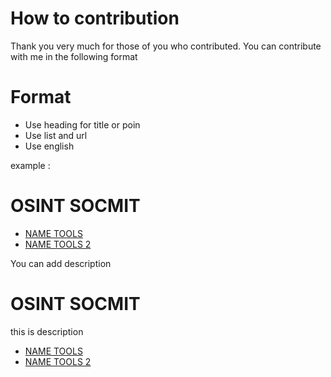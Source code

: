 # How to contribution 

Thank you very much for those of you who contributed. You can contribute with me in the following format

# Format 

- Use heading for title or poin 
- Use list and url 
- Use english  

example : 

# OSINT SOCMIT  
- [NAME TOOLS](URL)
- [NAME TOOLS 2](URL)

You can add description 

# OSINT SOCMIT  
this is  description 
- [NAME TOOLS](URL)
- [NAME TOOLS 2](URL)


